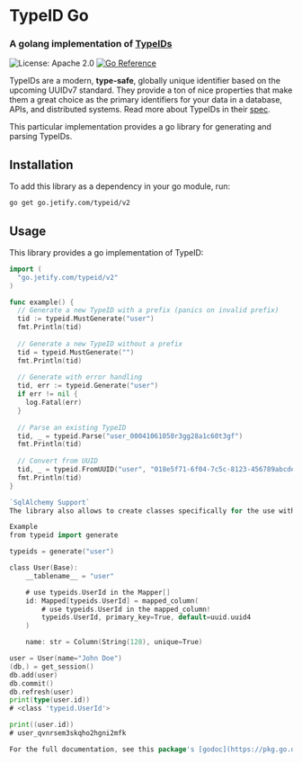 # TypeID Go

### A golang implementation of [TypeIDs](https://github.com/jetify-com/typeid)

![License: Apache 2.0](https://img.shields.io/github/license/jetify-com/typeid-go) [![Go Reference](https://pkg.go.dev/badge/go.jetify.com/typeid.svg)](https://pkg.go.dev/go.jetify.com/typeid)

TypeIDs are a modern, **type-safe**, globally unique identifier based on the upcoming
UUIDv7 standard. They provide a ton of nice properties that make them a great choice
as the primary identifiers for your data in a database, APIs, and distributed systems.
Read more about TypeIDs in their [spec](https://github.com/jetify-com/typeid).

This particular implementation provides a go library for generating and parsing TypeIDs.

## Installation

To add this library as a dependency in your go module, run:

```bash
go get go.jetify.com/typeid/v2
```

## Usage

This library provides a go implementation of TypeID:

```go
import (
  "go.jetify.com/typeid/v2"
)

func example() {
  // Generate a new TypeID with a prefix (panics on invalid prefix)
  tid := typeid.MustGenerate("user")
  fmt.Println(tid)
  
  // Generate a new TypeID without a prefix
  tid = typeid.MustGenerate("")
  fmt.Println(tid)
  
  // Generate with error handling
  tid, err := typeid.Generate("user")
  if err != nil {
    log.Fatal(err)
  }
  
  // Parse an existing TypeID
  tid, _ = typeid.Parse("user_00041061050r3gg28a1c60t3gf")
  fmt.Println(tid)
  
  // Convert from UUID
  tid, _ = typeid.FromUUID("user", "018e5f71-6f04-7c5c-8123-456789abcdef")
  fmt.Println(tid)
}

`SqlAlchemy Support`
The library also allows to create classes specifically for the use with sqlalchemy.

Example
from typeid import generate

typeids = generate("user")

class User(Base):
    __tablename__ = "user"

    # use typeids.UserId in the Mapper[]
    id: Mapped[typeids.UserId] = mapped_column(
        # use typeids.UserId in the mapped_column!
        typeids.UserId, primary_key=True, default=uuid.uuid4
    )

    name: str = Column(String(128), unique=True)

user = User(name="John Doe")
(db,) = get_session()
db.add(user)
db.commit()
db.refresh(user)
print(type(user.id))
# <class 'typeid.UserId'>

print((user.id))
# user_qvnrsem3skqho2hgni2mfk

For the full documentation, see this package's [godoc](https://pkg.go.dev/go.jetify.com/typeid).
